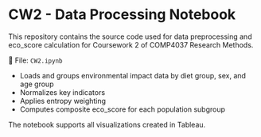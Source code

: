 # CW2 - Data Processing Notebook

This repository contains the source code used for data preprocessing and eco_score calculation for Coursework 2 of COMP4037 Research Methods.

📂 File: `CW2.ipynb`  
- Loads and groups environmental impact data by diet group, sex, and age group  
- Normalizes key indicators  
- Applies entropy weighting  
- Computes composite eco_score for each population subgroup

The notebook supports all visualizations created in Tableau.
